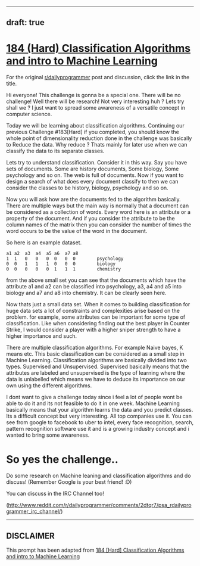 ---
draft: true
----

# [184 (Hard) Classification Algorithms and intro to Machine Learning](https://www.reddit.com/r/dailyprogrammer/comments/2jkxli/101714_challenge_184_hard_classification/)

For the original [r/dailyprogrammer](https://www.reddit.com/r/dailyprogrammer/) post and discussion, click the link in the title.

Hi everyone! This challenge is gonna be a special one. There will be no challenge! Well there will be research! Not very interesting huh ? Lets try shall we ? I just want to spread some awareness of a versatile concept in computer science.

Today we will be learning about classification algorithms. Continuing our previous Challenge #183[Hard] if you completed, you should know the whole point of dimensionality reduction done in the challenge was basically to Reduce the data. Why reduce ? Thats mainly for later use when we can classify the data to its separate classes.

Lets try to understand classification. Consider it in this way. Say you have sets of documents. Some are history documents, Some biology, Some psychology and so on. The web is full of documents. Now if you want to design a search of what does every document classify to then we can consider the classes to be history, biology, psychology and so on.

Now you will ask how are the documents fed to the algorithm basically. There are multiple ways but the main way is normally that a document can be considered as a collection of words. Every word here is an attribute or a property of the document. And if you consider the attribute to be the column names of the matrix then you can consider the number of times the word occurs to be the value of the word in the document. 

So here is an example dataset.


```
a1 a2  a3  a4  a5 a6  a7 a8
1  1   0   0   0  0   0  0        psychology
0  0   1   1   1  0   0  0        biology
0  0   0   0   0  1   1  1        chemistry
```
from the above small set you can see that the documents which have the attribute a1 and a2 can be classified into psychology, a3, a4 and a5 into biology and a7 and a8 into chemistry. It can be clearly seen here.

Now thats just a small data set. When it comes to building classification for huge data sets a lot of constraints and complexities arise based on the problem. for example, some attributes can be important for some type of classification. Like when considering finding out the best player in Counter Strike, I would consider a player with a higher sniper strength to have a higher importance and such.

There are multiple classification algorithms. For example Naive bayes, K means etc. This basic classification can be considered as a small step in Machine Learning. Classification algorithms are basically divided into two types. Supervised and Unsupervised. Supervised basically means that the attributes are labeled and unsupervised is the type of learning where the data is unlabelled which means we have to deduce its importance on our own using the different algorithms.

I dont want to give a challenge today since i feel a lot of people wont be able to do it and its not feasible to do it in one week. Machine Learning basically means that your algorithm learns the data and you predict classes. Its a difficult concept but very interesting. All top companies use it. You can see from google to facebook to uber to intel, every face recognition, search, pattern recognition software use it and is a growing industry concept and i wanted to bring some awareness.

# So yes the challenge..
Do some research on Machine leaning and classification algorithms and do discuss! (Remember Google is your best friend! :D)

You can discuss in the IRC Channel too!

(http://www.reddit.com/r/dailyprogrammer/comments/2dtqr7/psa_rdailyprogrammer_irc_channel/)

----
## **DISCLAIMER**
This prompt has been adapted from [184 [Hard] Classification Algorithms and intro to Machine Learning](https://www.reddit.com/r/dailyprogrammer/comments/2jkxli/101714_challenge_184_hard_classification/
)
